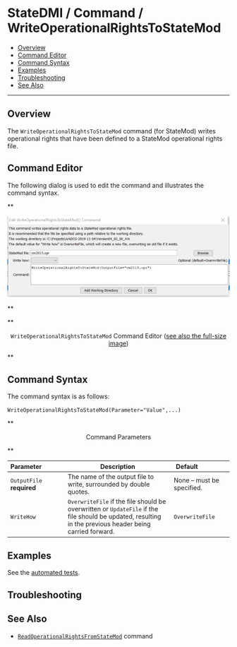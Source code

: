 # StateDMI / Command / WriteOperationalRightsToStateMod #

* [Overview](#overview)
* [Command Editor](#command-editor)
* [Command Syntax](#command-syntax)
* [Examples](#examples)
* [Troubleshooting](#troubleshooting)
* [See Also](#see-also)

-------------------------

## Overview ##

The `WriteOperationalRightsToStateMod` command (for StateMod)
writes operational rights that have been defined to a StateMod operational rights file.

## Command Editor ##

The following dialog is used to edit the command and illustrates the command syntax.

**<p style="text-align: center;">
![WriteOperationalRightsToStateMod](WriteOperationalRightsToStateMod.png)
</p>**

**<p style="text-align: center;">
`WriteOperationalRightsToStateMod` Command Editor (<a href="../WriteOperationalRightsToStateMod.png">see also the full-size image</a>)
</p>**

## Command Syntax ##

The command syntax is as follows:

```text
WriteOperationalRightsToStateMod(Parameter="Value",...)
```
**<p style="text-align: center;">
Command Parameters
</p>**

| **Parameter**&nbsp;&nbsp;&nbsp;&nbsp;&nbsp;&nbsp;&nbsp;&nbsp;&nbsp;&nbsp;&nbsp;&nbsp; | **Description** | **Default**&nbsp;&nbsp;&nbsp;&nbsp;&nbsp;&nbsp;&nbsp;&nbsp;&nbsp;&nbsp;&nbsp;&nbsp;&nbsp;&nbsp;&nbsp;&nbsp; |
| --------------|-----------------|----------------- |
| `OutputFile`<br>**required** | The name of the output file to write, surrounded by double quotes. | None – must be specified. |
| `WriteHow` | `OverwriteFile` if the file should be overwritten or `UpdateFile` if the file should be updated, resulting in the previous header being carried forward. | `OverwriteFile` |

## Examples ##

See the [automated tests](https://github.com/OpenCDSS/cdss-app-statedmi-test/tree/master/test/regression/commands/WriteOperationalRightsToStateMod).

## Troubleshooting ##

## See Also ##

* [`ReadOperationalRightsFromStateMod`](../ReadOperationalRightsFromStateMod/ReadOperationalRightsFromStateMod.md) command
